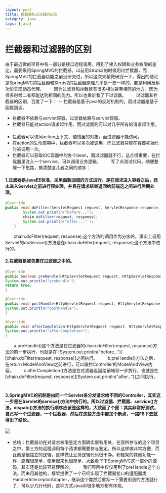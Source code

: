 ```yaml
---
layout: post
title: 拦截器和过滤器的区别
category: java
tags: [java]
---
```

# 拦截器和过滤器的区别

由于最近做的项目中有一部分是接口远程调用，用到了接入权限和业务权限的鉴定，需要采用SpringMVC的拦截器，以前用Struts2的时候用过拦截器，而SpringMVC的拦截器功能之前没研究过，所以这次来稍微研究一下，得出的结论是SpringMVC的拦截器和Struts2的拦截器原理几乎是一模一样的，都是利用反射功能实现动态代理。 　　因为过滤器和拦截器有很多相似甚至相同的地方，因为很多时候二者都能达到相同的能力。所以也重新看了下过滤器。 　　过滤器和拦截器的区别，百度了一下： -- 拦截器是基于java的反射机制的，而过滤器是基于函数回调。 　　
- 拦截器不依赖与servlet容器，过滤器依赖与servlet容器。 　　
- 拦截器只能对action请求起作用，而过滤器则可以对几乎所有的请求起作用。 　　
- 拦截器可以访问action上下文、值栈里的对象，而过滤器不能访问。 　　
- 在action的生命周期中，拦截器可以多次被调用，而过滤器只能在容器初始化时被调用一次。 　　
- 拦截器可以获取IOC容器中的各个bean，而过滤器就不行，这点很重要，在拦截器里注入一个service，可以调用业务逻辑。 　　写了点测试代码，顺便整理一下思路，搞清楚这几者之间的顺序：   　　
#### 1.过滤器是JavaEE标准，采用函数回调的方式进行。是在请求进入容器之后，还未进入Servlet之前进行预处理，并且在请求结束返回给前端这之间进行后期处理。
```java
@Override 
public void doFilter(ServletRequest request, ServletResponse response, FilterChain chain)  throws IOException, ServletException {
        System.out.println("before...");
        chain.doFilter(request, response);
        System.out.println("after..." );
    }
```

　　chain.doFilter(request, response);这个方法的调用作为分水岭。事实上调用Servlet的doService()方法是在chain.doFilter(request, response);这个方法中进行的。 　　
#### 2.拦截器是被包裹在过滤器之中的。
```java
@Override
public boolean preHandle(HttpServletRequest request, HttpServletResponse response, Object handler) throws Exception {
System.out.println("preHandle");
return true;
}

@Override
public void postHandle(HttpServletRequest request, HttpServletResponse response, Object handler, ModelAndView modelAndView) throws Exception {
System.out.println("postHandle");
}

@Override
public void afterCompletion(HttpServletRequest request, HttpServletResponse response, Object handler, Exception ex) throws Exception {
System.out.println("afterCompletion");
}
```

　　a.preHandle()这个方法是在过滤器的chain.doFilter(request, response)方法的前一步执行，也就是在 [System.out.println("before...")][chain.doFilter(request, response)]之间执行。 　　b.preHandle()方法之后，在return ModelAndView之前进行，可以操控Controller的ModelAndView内容。 　　c.afterCompletion()方法是在过滤器返回给前端前一步执行，也就是在[chain.doFilter(request, response)][System.out.println("after...")]之间执行。 　　
#### 3.SpringMVC的机制是由同一个Servlet来分发请求给不同的Controller，其实这一步是在Servlet的service()方法中执行的。所以过滤器、拦截器、service()方法，dispatc()方法的执行顺序应该是这样的，大致画了个图：其实非常好测试，自己写一个过滤器，一个拦截器，然后在这些方法中都加个断点，一路F8下去就得出了结论。 　　
  ![](http://images.cnitblog.com/blog/615156/201501/020253086387177.jpg) 　　
 - 总结：拦截器功在对请求权限鉴定方面确实很有用处，在我所参与的这个项目之中，第三方的远程调用每个请求都需要参与鉴定，所以这样做非常方便，而且他是很独立的逻辑，这样做让业务逻辑代码很干净。和框架的其他功能一样，原理很简单，使用起来也很简单，大致看了下SpringMVC这一部分的源码，其实还是比较容易理解的。 　　我们项目中仅仅用到了preHandle这个方法，而未用其他的，框架提供了一个已经实现了拦截器接口的适配器类HandlerInterceptorAdapter，继承这个类然后重写一下需要用到的方法就行了，可以少几行代码，这种方式Java中很多地方都有体现。 　　 
